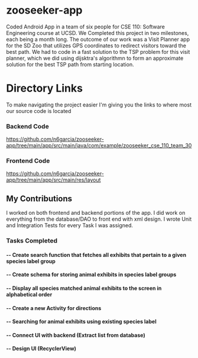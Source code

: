 # zooseeker-app
Coded Android App in a team of six people for CSE 110: Software Engineering course at UCSD. We Completed this project in two milestones, each being a month long. The outcome of our work was a Visit Planner app for the SD Zoo that utilizes GPS coordinates to redirect visitors toward the best path. We had to code in a fast solution to the TSP problem for this visit planner, which we did using dijsktra's algorithmn to form an approximate solution for the best TSP path from starting location.


# Directory Links
To make navigating the project easier I'm giving you the links to where most our source code is located

### Backend Code
https://github.com/n6garcia/zooseeker-app/tree/main/app/src/main/java/com/example/zooseeker_cse_110_team_30

### Frontend Code
https://github.com/n6garcia/zooseeker-app/tree/main/app/src/main/res/layout

## My Contributions
I worked on both frontend and backend portions of the app. I did work on everything from the database/DAO to front end with xml design. I wrote Unit and Integration Tests for every Task I was assigned.

### Tasks Completed

#### -- Create search function that fetches all exhibits that pertain to a given species label group
#### -- Create schema for storing animal exhibits in species label groups
#### -- Display all species matched animal exhibits to the screen in alphabetical order
#### -- Create a new Activity for directions
#### -- Searching for animal exhibits using existing species label
#### -- Connect UI with backend (Extract list from database)
#### -- Design UI (RecyclerView)
